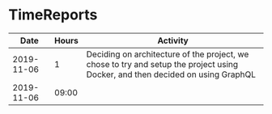 # TimeReports

| Date  |      Hours    | Activity                                       |
| ----------- | ------- |------------------------------------------------
| 2019-11-06  | 1   | Deciding on architecture of the project, we chose to try and setup the project using Docker, and then decided on using GraphQL |
| 2019-11-06  | 09:00   | |

